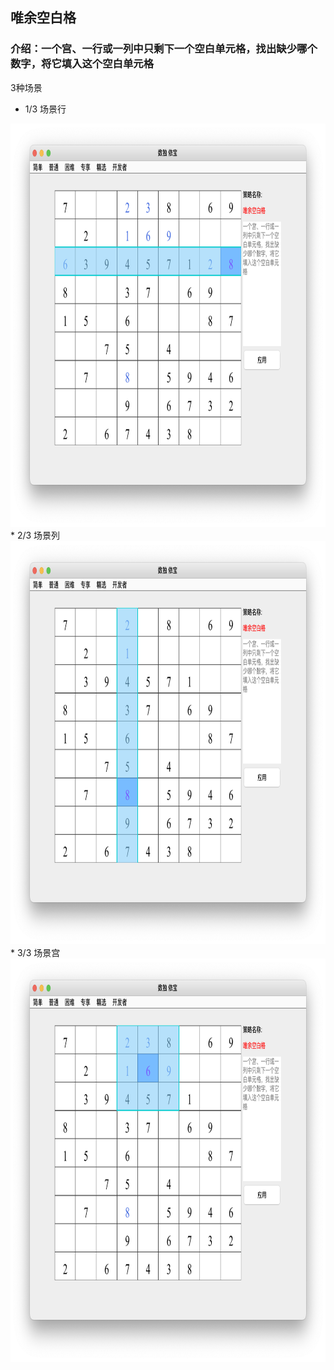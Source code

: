 ## 唯余空白格   
### 介绍：一个宫、一行或一列中只剩下一个空白单元格，找出缺少哪个数字，将它填入这个空白单元格      
3种场景
* 1/3 场景行   
<img src="picture/last_free_cell_row_CN.png" width="825" height="645" >
* 2/3 场景列    
<img src="picture/last_free_cell_col_CN.png" width="825" height="645" >
* 3/3 场景宫   
<img src="picture/last_free_cell_box_CN.png" width="825" height="645" >
   